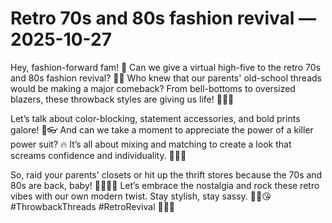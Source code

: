# Retro 70s and 80s fashion revival — 2025-10-27

Hey, fashion-forward fam! 🌟 Can we give a virtual high-five to the retro 70s and 80s fashion revival? 🙌🏼 Who knew that our parents' old-school threads would be making a major comeback? From bell-bottoms to oversized blazers, these throwback styles are giving us life! 💃🏻✨

Let’s talk about color-blocking, statement accessories, and bold prints galore! 🎨👓 And can we take a moment to appreciate the power of a killer power suit? 🔥 It’s all about mixing and matching to create a look that screams confidence and individuality. 💁🏻‍♀️

So, raid your parents' closets or hit up the thrift stores because the 70s and 80s are back, baby! 🕺🏻💃🏼 Let’s embrace the nostalgia and rock these retro vibes with our own modern twist. Stay stylish, stay sassy. ✌🏼😘 #ThrowbackThreads #RetroRevival 🌈👗👠